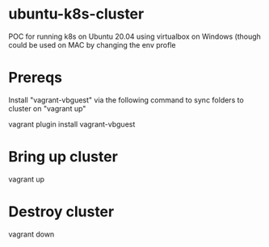 # ubuntu-k8s-cluster
POC for running k8s on Ubuntu 20.04 using virtualbox on Windows (though could be used on MAC by changing the env profle 

# Prereqs

Install "vagrant-vbguest" via the following command to sync folders to cluster on "vagrant up"

vagrant plugin install vagrant-vbguest

# Bring up cluster

vagrant up

# Destroy cluster

vagrant down

